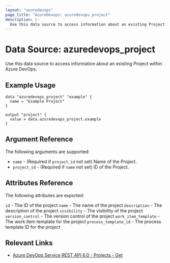 ```yaml
---
layout: "azuredevops"
page_title: "AzureDevops: azuredevops_project"
description: |-
  Use this data source to access information about an existing Project within Azure DevOps.
---
```


# Data Source: azuredevops_project

Use this data source to access information about an existing Project within Azure DevOps.

## Example Usage

```hcl
data "azuredevops_project" "example" {
  name = "Example Project"
}

output "project" {
  value = data.azuredevops_project.example
}
```

## Argument Reference

The following arguments are supported:

- `name` - (Required if `project_id` not set) Name of the Project.
- `project_id` - (Required if `name` not set) ID of the Project.

## Attributes Reference

The following attributes are exported:

`id` - The ID of the project
`name` - The name of the project
`description` - The description of the project
`visibility` - The visibility of the project
`version_control` - The version control of the project
`work_item_template` - The work item template for the project
`process_template_id` - The process template ID for the project

## Relevant Links

- [Azure DevOps Service REST API 6.0 - Projects - Get](https://docs.microsoft.com/en-us/rest/api/azure/devops/core/projects/get?view=azure-devops-rest-6.0)
